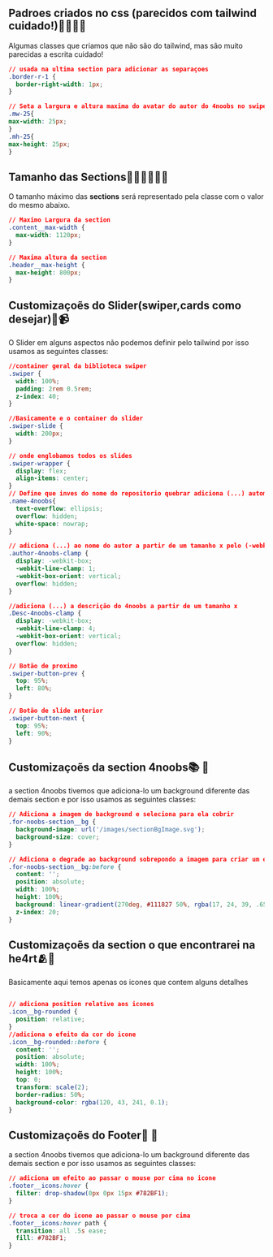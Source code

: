 ## Padroes criados no css (parecidos com tailwind cuidado!)🚨🧙‍♂️🚨
Algumas classes que criamos que não são do tailwind, mas são muito parecidas a escrita cuidado!
```css
// usada na ultima section para adicionar as separaçoes
.border-r-1 {
  border-right-width: 1px;
}

// Seta a largura e altura maxima do avatar do autor do 4noobs no swiper/slider (tem um media querie do mesmo)
.mw-25{
max-width: 25px;
}
.mh-25{
max-height: 25px;
}
```
## Tamanho das Sections👷🏻‍♂️👷🏻‍♀️
O tamanho máximo das **sections** será representado pela classe com o valor do mesmo abaixo.

```css
// Maximo Largura da section
.content__max-width {
  max-width: 1120px;
}

// Maxima altura da section
.header__max-height {
  max-height: 800px;
}

```

## Customizaçoẽs do Slider(swiper,cards como desejar)🎥📹
O Slider em alguns aspectos não podemos definir pelo tailwind por isso usamos as seguintes classes:

```css
//container geral da biblioteca swiper
.swiper {
  width: 100%;
  padding: 2rem 0.5rem;
  z-index: 40;
}

//Basicamente e o container do slider
.swiper-slide {
  width: 200px;
}

// onde englobamos todos os slides
.swiper-wrapper {
  display: flex;
  align-items: center;
}
// Define que inves do nome do repositorio quebrar adiciona (...) automaticamente
.name-4noobs{
  text-overflow: ellipsis;
  overflow: hidden;
  white-space: nowrap;
}

// adiciona (...) ao nome do autor a partir de um tamanho x pelo (-webkit-line-clamp: 1;)
.author-4noobs-clamp {
  display: -webkit-box;
  -webkit-line-clamp: 1;
  -webkit-box-orient: vertical;
  overflow: hidden;
}

//adiciona (...) a descrição do 4noobs a partir de um tamanho x
.Desc-4noobs-clamp {
  display: -webkit-box;
  -webkit-line-clamp: 4;
  -webkit-box-orient: vertical;  
  overflow: hidden;
}

// Botão de proximo
.swiper-button-prev {
  top: 95%;
  left: 80%;
}

// Botão de slide anterior 
.swiper-button-next {
  top: 95%;
  left: 90%;
}
```

## Customizaçoẽs da section 4noobs📚 📕
a section 4noobs tivemos que adiciona-lo um background diferente das demais section e por isso usamos as seguintes classes:
```css
// Adiciona a imagem de background e seleciona para ela cobrir
.for-noobs-section__bg {
  background-image: url('/images/sectionBgImage.svg');
  background-size: cover;
}

// Adiciona o degrade ao background sobrepondo a imagem para criar um efeito legal
.for-noobs-section__bg:before {
  content: '';
  position: absolute;
  width: 100%;
  height: 100%;
  background: linear-gradient(270deg, #111827 50%, rgba(17, 24, 39, .65) 100%);
  z-index: 20;
}
```
## Customizaçoẽs da section o que encontrarei na he4rt🫂🥷
Basicamente aqui temos apenas os icones que contem alguns detalhes
```css

// adiciona position relative aos icones
.icon__bg-rounded {
  position: relative;
}
//adiciona o efeito da cor do icone
.icon__bg-rounded::before {
  content: '';
  position: absolute;
  width: 100%;
  height: 100%;
  top: 0;
  transform: scale(2);
  border-radius: 50%;
  background-color: rgba(120, 43, 241, 0.1);
}
```
## Customizaçoẽs do Footer🚦 🚥
a section 4noobs tivemos que adiciona-lo um background diferente das demais section e por isso usamos as seguintes classes:
```css
// adiciona um efeito ao passar o mouse por cima no icone
.footer__icons:hover {
  filter: drop-shadow(0px 0px 15px #782BF1);
}

// troca a cor do icone ao passar o mouse por cima
.footer__icons:hover path {
  transition: all .5s ease;
  fill: #782BF1;
}

```